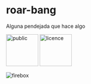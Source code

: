 # roar-bang
Alguna pendejada que hace algo


<img src="http://mirrors.creativecommons.org/presskit/buttons/88x31/png/publicdomain.png" width="88" alt="public">
<img src="http://mirrors.creativecommons.org/presskit/buttons/88x31/png/by-nc-nd.png" width="88" alt="licence">
 

![firebox](https://scontent-lax3-1.xx.fbcdn.net/hphotos-xap1/v/t1.0-9/12193605_10207383858611418_5092370838902499332_n.jpg?oh=1cb7959efa05e23ce0df578a7d0db83c&oe=56C25361)
